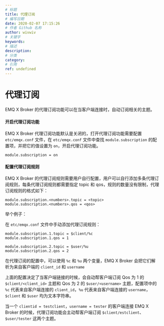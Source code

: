```yaml
---
# 标题
title: 代理订阅
# 编写日期
date: 2020-02-07 17:15:26
# 作者 Github 名称
author: wivwiv
# 关键字
keywords:
# 描述
description:
# 分类
category: 
# 引用
ref: undefined
---
```


# 代理订阅

EMQ X Broker 的代理订阅功能可以在当客户端连接时，自动订阅相关的主题。

#### 开启代理订阅功能

EMQ X Broker 代理订阅功能默认是关闭的，打开代理订阅功能需要配置 `etc/emqx.conf` 文件，在 `etc/emqx.conf` 文件中查找 `module.subscription` 的配置项，并把它的值设置为 `on`，开启代理订阅功能。

```
module.subscription = on
```
#### 配置代理订阅规则

EMQ X Broker 的代理订阅规则需要用户自行配置，用户可以自行添加多条代理订阅规则，每条代理订阅规则都需要指定 topic 和 qos，规则的数量没有限制，代理订阅规则的格式如下：

```
module.subscription.<numbers>.topic = <topic>
module.subscription.<numbers>.qos = <qos>
```

举个例子：

在 `etc/emqx.conf` 文件中手动添加代理订阅规则：

```
module.subscription.1.topic = $client/%c
module.subscription.1.qos = 1

module.subscription.2.topic = $user/%u
module.subscription.2.qos = 2
```

在代理订阅的配置中，可以使用 `%c` 和 `%u` 两个变量，EMQ X Broker 会把它们解析为来自客户端的 `client_id` 和 `username`

上面的配置决定了当客户端链接的时候，会自动帮客户端订阅 Qos 为 1 的 `$client/<client_id>` 主题和 Qos 为 2 的 `$user/<username>` 主题，配置项中的 `%c` 代表来自客户端连接的 `client_id`，`%u` 代表来自客户端连接的 `username`，`$client` 和 `$user` 均为文本字符串。

当一个 `clientid = testclient`，`username = tester` 的客户端连接 EMQ X Broker 的时候，代理订阅功能会主动帮客户端订阅 `$client/estclient`、`$user/tester` 这两个主题。
